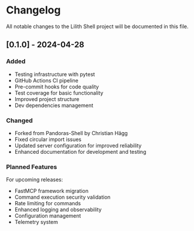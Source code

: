 # Changelog

All notable changes to the Lilith Shell project will be documented in this file.

## [0.1.0] - 2024-04-28

### Added

- Testing infrastructure with pytest
- GitHub Actions CI pipeline
- Pre-commit hooks for code quality
- Test coverage for basic functionality
- Improved project structure
- Dev dependencies management

### Changed

- Forked from Pandoras-Shell by Christian Hägg
- Fixed circular import issues
- Updated server configuration for improved reliability
- Enhanced documentation for development and testing

### Planned Features

For upcoming releases:
- FastMCP framework migration
- Command execution security validation
- Rate limiting for commands
- Enhanced logging and observability
- Configuration management
- Telemetry system
